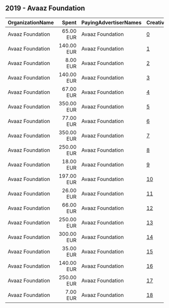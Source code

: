 ## 2019 - Avaaz Foundation 
|OrganizationName|Spent|PayingAdvertiserNames|CreativeUrls|Impressions|Genders|AgeBrackets|CountryCodes|BillingAddresses|CandidateBallotInformation|
|:---|---:|:---|:---|---:|:---|:---|:---|:---|:---|
|Avaaz Foundation|65.00 EUR|Avaaz Foundation|[0](https://www.snap.com/political-ads/asset/00dd66f3e1cdce024b07f4370496a7794963a5dc2a2957cb21fbd70f9fe3fa83?mediaType=png)|36,830|FEMALE||poland|US||
|Avaaz Foundation|140.00 EUR|Avaaz Foundation|[1](https://www.snap.com/political-ads/asset/647eb818e8895e4a947a928b53ea46bfdf0596727e97c35f738f7f8f8dcba809?mediaType=mp4)|98,323|||united states|US||
|Avaaz Foundation|8.00 EUR|Avaaz Foundation|[2](https://www.snap.com/political-ads/asset/3b4459be94734c877f9c45dedf893d230f648c827149e3535d9f41d15d745f64?mediaType=png)|4,942|FEMALE||poland|US||
|Avaaz Foundation|140.00 EUR|Avaaz Foundation|[3](https://www.snap.com/political-ads/asset/b7ceb8938f15720843e604305cf6463bdf09dc04cf119a8b17382cc80b023622?mediaType=png)|125,545|||germany|US||
|Avaaz Foundation|67.00 EUR|Avaaz Foundation|[4](https://www.snap.com/political-ads/asset/b0d92b1117e1318c593b8d19b0cecc05bb9a5ff2983f81afbfba29e2ca50d4f6?mediaType=png)|40,121|FEMALE||poland|US||
|Avaaz Foundation|350.00 EUR|Avaaz Foundation|[5](https://www.snap.com/political-ads/asset/c96536ff4a2fab08aee3236effff5f38915a214dc522ad5309502e3097125077?mediaType=mp4)|468,377||18+|poland|US||
|Avaaz Foundation|77.00 EUR|Avaaz Foundation|[6](https://www.snap.com/political-ads/asset/7a1d305c54cbb7b3f783848f262ca2ae9ab905c4ab558f13e9786452222e8515?mediaType=png)|49,277|||united states|US||
|Avaaz Foundation|350.00 EUR|Avaaz Foundation|[7](https://www.snap.com/political-ads/asset/655938f3ff8fbd51de1ebdaac673ed30ddde542191769d4ab03530d55a00a867?mediaType=mp4)|526,636||18+|poland|US||
|Avaaz Foundation|250.00 EUR|Avaaz Foundation|[8](https://www.snap.com/political-ads/asset/b0d92b1117e1318c593b8d19b0cecc05bb9a5ff2983f81afbfba29e2ca50d4f6?mediaType=png)|1,640,535|||poland|US||
|Avaaz Foundation|18.00 EUR|Avaaz Foundation|[9](https://www.snap.com/political-ads/asset/3200384bf318fcb711843c85445e0a3e3786b19661c9f00f84c0442525df9671?mediaType=png)|10,029|FEMALE||poland|US||
|Avaaz Foundation|197.00 EUR|Avaaz Foundation|[10](https://www.snap.com/political-ads/asset/8333a1b3897c86b5815943246b88ea6b30a37dc3a8f82d2d93b9562d4c974edc?mediaType=png)|70,001|||chile|US||
|Avaaz Foundation|26.00 EUR|Avaaz Foundation|[11](https://www.snap.com/political-ads/asset/ff86a0cde48df7f1833d0df50f148f450160068d217da66ce938937105bf22f8?mediaType=png)|19,486|FEMALE||poland|US||
|Avaaz Foundation|66.00 EUR|Avaaz Foundation|[12](https://www.snap.com/political-ads/asset/7a1d305c54cbb7b3f783848f262ca2ae9ab905c4ab558f13e9786452222e8515?mediaType=png)|40,876|||united states|US||
|Avaaz Foundation|250.00 EUR|Avaaz Foundation|[13](https://www.snap.com/political-ads/asset/3200384bf318fcb711843c85445e0a3e3786b19661c9f00f84c0442525df9671?mediaType=png)|1,638,741|||poland|US||
|Avaaz Foundation|300.00 EUR|Avaaz Foundation|[14](https://www.snap.com/political-ads/asset/a6ebd8cb999405c756b461556054d300cb7e1629df41de850427b1986be09cbd?mediaType=png)|188,899|||united states|US||
|Avaaz Foundation|35.00 EUR|Avaaz Foundation|[15](https://www.snap.com/political-ads/asset/87ebfa17a91be6cbf98449ddfbea1cabf41602f1ae83eebd180da51b1f3a7625?mediaType=png)|19,863|FEMALE||poland|US||
|Avaaz Foundation|140.00 EUR|Avaaz Foundation|[16](https://www.snap.com/political-ads/asset/98ec38c25b9f752e7102b8c165f49662f1d36da3d9765a2165b5de19ec145ad7?mediaType=png)|791,901|||poland|US||
|Avaaz Foundation|250.00 EUR|Avaaz Foundation|[17](https://www.snap.com/political-ads/asset/00dd66f3e1cdce024b07f4370496a7794963a5dc2a2957cb21fbd70f9fe3fa83?mediaType=png)|1,639,488|||poland|US||
|Avaaz Foundation|7.00 EUR|Avaaz Foundation|[18](https://www.snap.com/political-ads/asset/62d3d09b0bf1daf046ef54bd4bd036fef030c4db7a941bd5a11f0019076c5c28?mediaType=png)|5,202|FEMALE||poland|US||
